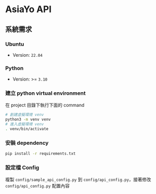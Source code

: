 # AsiaYo API

## 系統需求
### Ubuntu
- Version: `22.04`
### Python
- Version: >= `3.10`

### 建立 python virtual environment
在 project 目錄下執行下面的 command

```bash
# 創建虛擬環境 venv
python3 -m venv venv
# 進入虛擬環境 venv
. venv/bin/activate
```

### 安裝 dependency
```bash
pip install -r requirements.txt
```

### 設定檔 Config
複製 `config/sample_api_config.py` 到 `config/api_config.py`，接著修改 `config/api_config.py` 配置內容
